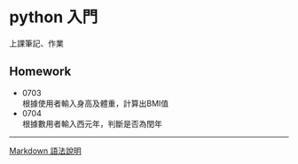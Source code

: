 # python 入門
上課筆記、作業

## Homework
+ 0703  
根據使用者輸入身高及體重，計算出BMI值
+ 0704  
根據數用者輸入西元年，判斷是否為閏年


***
[Markdown 語法說明](http://markdown.tw/ "Title")

